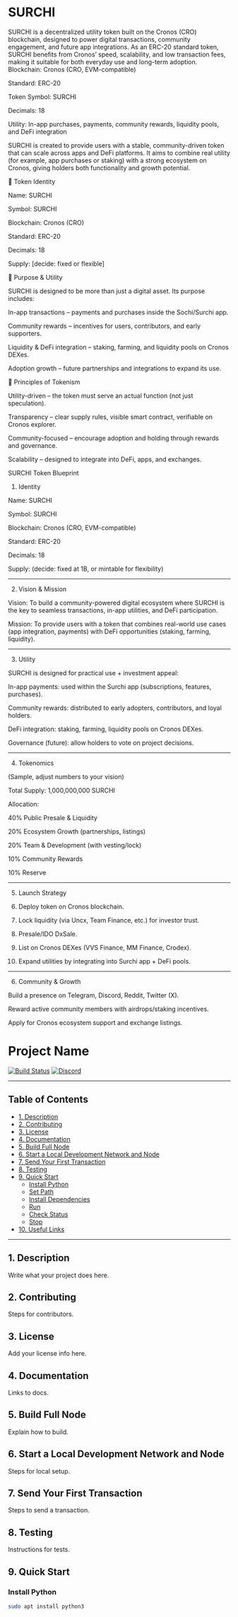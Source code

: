 # SURCHI
SURCHI is a decentralized utility token built on the Cronos (CRO) blockchain, designed to power digital transactions, community engagement, and future app integrations. As an ERC-20 standard token, SURCHI benefits from Cronos’ speed, scalability, and low transaction fees, making it suitable for both everyday use and long-term adoption.
Blockchain: Cronos (CRO, EVM-compatible)

Standard: ERC-20

Token Symbol: SURCHI

Decimals: 18

Utility: In-app purchases, payments, community rewards, liquidity pools, and DeFi integration


SURCHI is created to provide users with a stable, community-driven token that can scale across apps and DeFi platforms. It aims to combine real utility (for example, app purchases or staking) with a strong ecosystem on Cronos, giving holders both functionality and growth potential.

🔹 Token Identity

Name: SURCHI

Symbol: SURCHI

Blockchain: Cronos (CRO)

Standard: ERC-20

Decimals: 18

Supply: [decide: fixed or flexible]


🔹 Purpose & Utility

SURCHI is designed to be more than just a digital asset. Its purpose includes:

In-app transactions – payments and purchases inside the Sochi/Surchi app.

Community rewards – incentives for users, contributors, and early supporters.

Liquidity & DeFi integration – staking, farming, and liquidity pools on Cronos DEXes.

Adoption growth – future partnerships and integrations to expand its use.


🔹 Principles of Tokenism

Utility-driven – the token must serve an actual function (not just speculation).

Transparency – clear supply rules, visible smart contract, verifiable on Cronos explorer.

Community-focused – encourage adoption and holding through rewards and governance.

Scalability – designed to integrate into DeFi, apps, and exchanges.

SURCHI Token Blueprint

1. Identity

Name: SURCHI

Symbol: SURCHI

Blockchain: Cronos (CRO, EVM-compatible)

Standard: ERC-20

Decimals: 18

Supply: (decide: fixed at 1B, or mintable for flexibility)



---

2. Vision & Mission

Vision: To build a community-powered digital ecosystem where SURCHI is the key to seamless transactions, in-app utilities, and DeFi participation.

Mission: To provide users with a token that combines real-world use cases (app integration, payments) with DeFi opportunities (staking, farming, liquidity).



---

3. Utility

SURCHI is designed for practical use + investment appeal:

In-app payments: used within the Surchi app (subscriptions, features, purchases).

Community rewards: distributed to early adopters, contributors, and loyal holders.

DeFi integration: staking, farming, liquidity pools on Cronos DEXes.

Governance (future): allow holders to vote on project decisions.



---

4. Tokenomics

(Sample, adjust numbers to your vision)

Total Supply: 1,000,000,000 SURCHI

Allocation:

40% Public Presale & Liquidity

20% Ecosystem Growth (partnerships, listings)

20% Team & Development (with vesting/lock)

10% Community Rewards

10% Reserve




---

5. Launch Strategy

1. Deploy token on Cronos blockchain.


2. Lock liquidity (via Uncx, Team Finance, etc.) for investor trust.


3. Presale/IDO  DxSale.


4. List on Cronos DEXes (VVS Finance, MM Finance, Crodex).


5. Expand utilities by integrating into Surchi app + DeFi pools.




---

6. Community & Growth

Build a presence on Telegram, Discord, Reddit, Twitter (X).

Reward active community members with airdrops/staking incentives.

Apply for Cronos ecosystem support and exchange listings.





# Project Name

[![Build Status](https://img.shields.io/badge/build-passing-brightgreen)]()
[![Discord](https://img.shields.io/discord/1234567890?label=Discord&logo=discord)]()

---

## Table of Contents
- [1. Description](#1-description)
- [2. Contributing](#2-contributing)
- [3. License](#3-license)
- [4. Documentation](#4-documentation)
- [5. Build Full Node](#5-build-full-node)
- [6. Start a Local Development Network and Node](#6-start-a-local-development-network-and-node)
- [7. Send Your First Transaction](#7-send-your-first-transaction)
- [8. Testing](#8-testing)
- [9. Quick Start](#9-quick-start)
  - [Install Python](#install-python)
  - [Set Path](#set-path)
  - [Install Dependencies](#install-dependencies)
  - [Run](#run)
  - [Check Status](#check-status)
  - [Stop](#stop)
- [10. Useful Links](#10-useful-links)

---

## 1. Description
Write what your project does here.

## 2. Contributing
Steps for contributors.

## 3. License
Add your license info here.

## 4. Documentation
Links to docs.

## 5. Build Full Node
Explain how to build.

## 6. Start a Local Development Network and Node
Steps for local setup.

## 7. Send Your First Transaction
Steps to send a transaction.

## 8. Testing
Instructions for tests.

## 9. Quick Start

### Install Python
```bash
sudo apt install python3